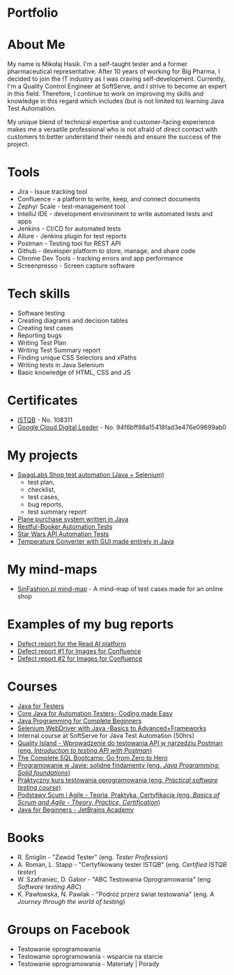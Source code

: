# Portfolio
# About Me
My name is Mikołaj Hasik. I'm a self-taught tester and a former pharmaceutical representative. After 10 years of working for Big Pharma, I decided to join the IT industry as I was craving self-development. Currently, I'm a Quality Control Engineer at SoftServe, and I strive to become an expert in this field. Therefore, I continue to work on improving my skills and knowledge in this regard which includes (but is not limited to) learning Java Test Automation.

My unique blend of technical expertise and customer-facing experience makes me a versatile professional who is not afraid of direct contact with customers to better understand their needs and ensure the success of the project.

# Tools
* Jira - Issue tracking tool
* Confluence - a platform to write, keep, and connect documents
* Zephyr Scale - test-management tool
* IntelliJ IDE - development environment to write automated tests and apps
* Jenkins - CI/CD for automated tests
* Allure - Jenkins plugin for test reports
* Postman - Testing tool for REST API
* Github - developer platform to store, manage, and share code
* Chrome Dev Tools - tracking errors and app performance
* Screenpresso - Screen capture software

# Tech skills
* Software testing
* Creating diagrams and decision tables
* Creating test cases
* Reporting bugs
* Writing Test Plan
* Writing Test Summary report
* Finding unique CSS Selectors and xPaths
* Writing tests in Java Selenium
* Basic knowledge of HTML, CSS and JS

# Certificates
* [ISTQB](https://app.skillsclub.com/credential/52997-93f5676ca8806eab61f7999cdf1ad6c9717ab9bf67f0355332e72731be48b4c6) - No. 108311
* [Google Cloud Digital Leader](https://www.credly.com/badges/016bc1d7-a941-45ec-a298-7728289c653b/public_url) - No. 94f6bff86a15418fad3e476e09699ab0

# My projects
* [SwagLabs Shop test automation (Java + Selenium)](https://github.com/MiketHas/SwagLabsShopTA)
  - test plan,
  - checklist,
  - test cases,
  - bug reports,
  - test summary report
* [Plane purchase system written in Java](https://github.com/MiketHas/Mikolaj_Airport)
* [Restful-Booker Automation Tests](https://github.com/MiketHas/Restful_Booker)
* [Star Wars API Automation Tests](https://github.com/MiketHas/SWAPI)
* [Temperature Converter with GUI made entirely in Java](https://github.com/MiketHas/temperature-converter)

# My mind-maps
* [SinFashion.pl mind-map](https://drive.google.com/file/d/1tx-o5SVhBwrlx3_BXXBwlz_mGsQXk9gG/view?usp=sharing) - A mind-map of test cases made for an online shop

# Examples of my bug reports
* [Defect report for the Read AI platform](https://drive.google.com/file/d/1Rdh7R7xPuJD-umPk4gIEgfD4e617lzRw/view?usp=sharing)
* [Defect report #1 for Images for Confluence](https://drive.google.com/file/d/11L3tBrI-rVhe855T7jZQtdkOR-G9MRGr/view?usp=sharing)
* [Defect report #2 for Images for Confluence](https://drive.google.com/file/d/1LXd5a60gx0B7Guye527qS1TAlL8tROyj/view?usp=sharing)

# Courses
* [Java for Testers](https://softserve.udemy.com/course/java-for-testers-dmitry/learn/lecture/30765410?start=0#overview)
* [Core Java for Automation Testers- Coding made Easy](https://softserve.udemy.com/course/core-java-tutorials/learn/lecture/4957334?start=0#overview)
* [Java Programming for Complete Beginners](https://softserve.udemy.com/course/java-programming-tutorial-for-beginners/learn/lecture/9565750?start=0#overview)
* [Selenium WebDriver with Java -Basics to Advanced+Frameworks](https://softserve.udemy.com/course/selenium-real-time-examplesinterview-questions/learn/lecture/33478524?start=0#overview)
* Internal course at SoftServe for Java Test Automation (50hrs)
* [Quality Island - Wprowadzenie do testowania API w narzędziu Postman (eng. _Introduction to testing API with Postman_)](https://qualityisland.pl/)
* [The Complete SQL Bootcamp: Go from Zero to Hero](https://www.udemy.com/course/the-complete-sql-bootcamp/?srsltid=AfmBOorbwMdgdkCczW1cqp72AJ91zwx6EUyF5XXu0UTvEwX0NiPN8Q39)
* [Programowanie w Javie: solidne findamenty (eng. _Java Programming: Solid foundations_)](https://www.udemy.com/course/programowanie-w-javie-solidne-fundamenty/?srsltid=AfmBOooSRHPgHWGFO2sGxB_oBGR9xAiL2p-IWSY7MxRq_U-w8v_Q1w_t&couponCode=ST21MT121624)
* [Praktyczny kurs testowania oprogramowania (eng. _Practical software testing course_)](https://www.udemy.com/course/praktyczny-kurs-testowania-oprogramowania/?srsltid=AfmBOopvaQ2LELxuq24p-piOKEN_YP8eyqRWVy1oNAkgtBniRcGujWIR&couponCode=ST21MT121624)
* [Podstawy Scum i Agile - Teoria, Praktyka, Certyfikacja (eng. _Basics of Scrum and Agile - Theory, Practice, Certification_)](https://www.udemy.com/course/scrum-podstawy-teoretyczne-praktyczne-certyfikacja/?srsltid=AfmBOoqbMMJo7R9DhCJeiqjfgPW8My4X0IXJCAWcFYOc4qzVureC7ju1&couponCode=ST21MT121624)
* [Java for Beginners - JetBrains Academy](https://lp.jetbrains.com/academy/learn-java/)

# Books
* R. Śmiglin - "Zawód Tester" (eng. _Tester Profession_)
* A. Roman, L. Stapp - "Certyfikowany tester ISTQB" (eng. _Certified ISTQB tester_)
* W. Szafraniec, D. Gabor - "ABC Testowania Oprogramowania" (eng. _Software testing ABC_)
* K. Pawłowska, N. Pawlak - "Podróż przerz świat testowania" (eng. _A Journey through the world of testing_)

# Groups on Facebook
* Testowanie oprogramowania
* Testowanie oprogramowania - wsparcie na starcie
* Testowanie oprogramowania - Materiały | Porady
